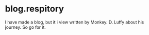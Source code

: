 # blog.respitory
I have made a blog, but it i view written by Monkey. D. Luffy about his journey. So go for it.

